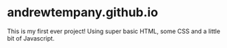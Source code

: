 # andrewtempany.github.io

This is my first ever project!
Using super basic HTML, some CSS and a little bit of Javascript.
